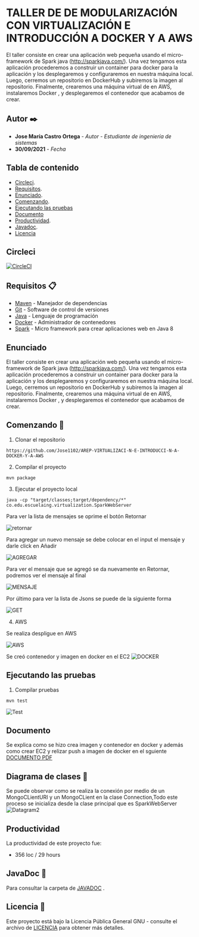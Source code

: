 # TALLER DE DE MODULARIZACIÓN CON VIRTUALIZACIÓN E INTRODUCCIÓN A DOCKER Y A AWS




El taller consiste en crear una aplicación web pequeña usando el micro-framework de Spark java (http://sparkjava.com/). Una vez tengamos esta aplicación procederemos a construir un container para docker para la aplicación y los desplegaremos y configuraremos en nuestra máquina local. Luego, cerremos un repositorio en DockerHub y subiremos la imagen al repositorio. Finalmente, crearemos una máquina virtual de en AWS, instalaremos Docker , y desplegaremos el contenedor que acabamos de crear.



## Autor ✒️


* **Jose María Castro Ortega** - *Autor*  - *Estudiante de ingeniería de sistemas*
* **30/09/2021** - *Fecha*


## Tabla de contenido

- [Circleci](#circleci).
- [Requisitos](#requisitos-).
- [Enunciado](#enunciado).
- [Comenzando](#comenzando-).
- [Ejecutando las pruebas](#ejecutando-las-pruebas)
- [Documento](#documento)
- [Productividad](#productividad).
- [Javadoc](#javaDoc-).
- [Licencia](#licencia-)

## Circleci

[![CircleCI](https://circleci.com/gh/circleci/circleci-docs.svg?style=svg)](https://app.circleci.com/pipelines/github/Jose1102/AREP-VIRTUALIZACI-N-E-INTRODUCCI-N-A-DOCKER-Y-A-AWS)

## Requisitos 📋
* [Maven](https://maven.apache.org/) - Manejador de dependencias
* [Git](https://git-scm.com/) - Software de control de versiones
* [Java](https://www.oracle.com/java/) - Lenguaje de programación
* [Docker](https://www.docker.com/) - Administrador de contenedores
* [Spark](http://sparkjava.com/) - Micro framework para crear aplicaciones web en Java 8

## Enunciado


El taller consiste en crear una aplicación web pequeña usando el micro-framework de Spark java (http://sparkjava.com/). Una vez tengamos esta aplicación procederemos a construir un container para docker para la aplicación y los desplegaremos y configuraremos en nuestra máquina local. Luego, cerremos un repositorio en DockerHub y subiremos la imagen al repositorio. Finalmente, crearemos una máquina virtual de en AWS, instalaremos Docker , y desplegaremos el contenedor que acabamos de crear.
## Comenzando 🚀
1. Clonar el repositorio
```
https://github.com/Jose1102/AREP-VIRTUALIZACI-N-E-INTRODUCCI-N-A-DOCKER-Y-A-AWS
```

2. Compilar el proyecto

```
mvn package
```

3. Ejecutar el proyecto local
```
java -cp "target/classes;target/dependency/*" co.edu.escuelaing.virtualization.SparkWebServer
```


Para ver la lista de mensajes se oprime el botón Retornar

![retornar](https://github.com/Jose1102/AREP-VIRTUALIZACI-N-E-INTRODUCCI-N-A-DOCKER-Y-A-AWS/blob/main/images/local/retornar.PNG)


Para agregar un nuevo mensaje se debe colocar en el input el mensaje y darle click en Añadir


![AGREGAR](https://github.com/Jose1102/AREP-VIRTUALIZACI-N-E-INTRODUCCI-N-A-DOCKER-Y-A-AWS/blob/main/images/local/a%C3%B1adir.PNG)


Para ver el mensaje que se agregó se da nuevamente en Retornar, podremos ver el mensaje al final

![MENSAJE](https://github.com/Jose1102/AREP-VIRTUALIZACI-N-E-INTRODUCCI-N-A-DOCKER-Y-A-AWS/blob/main/images/local/retornardespuesdeagregar.PNG)


Por último para ver la lista de Jsons se puede de la siguiente forma

![GET](https://github.com/Jose1102/AREP-VIRTUALIZACI-N-E-INTRODUCCI-N-A-DOCKER-Y-A-AWS/blob/main/images/local/getJson.PNG)

4. AWS

Se realiza despligue en AWS 

![AWS](https://github.com/Jose1102/AREP-VIRTUALIZACI-N-E-INTRODUCCI-N-A-DOCKER-Y-A-AWS/blob/main/images/aws.PNG)


Se creó contenedor y imagen en docker en el EC2
![DOCKER](https://github.com/Jose1102/AREP-VIRTUALIZACI-N-E-INTRODUCCI-N-A-DOCKER-Y-A-AWS/blob/main/images/ec2.PNG)



## Ejecutando las pruebas

1. Compilar pruebas

```
mvn test
```

![Test](https://github.com/Jose1102/AREP-VIRTUALIZACI-N-E-INTRODUCCI-N-A-DOCKER-Y-A-AWS/blob/main/images/test.PNG)


## Documento

Se explica como se hizo crea imagen y contenedor en docker y además como crear EC2 y relizar push a imagen de docker en el sguiente [DOCUMENTO PDF](https://github.com/Jose1102/AREP-VIRTUALIZACI-N-E-INTRODUCCI-N-A-DOCKER-Y-A-AWS/blob/main/documentacion.pdf)


## Diagrama de clases 📖


Se puede observar como se realiza la conexión por medio de un MongoCLientURI y un MongoCLient en la clase Connection,Todo este proceso se inicializa desde la clase principal que es SparkWebServer
![Datagram2](https://github.com/Jose1102/AREP-VIRTUALIZACI-N-E-INTRODUCCI-N-A-DOCKER-Y-A-AWS/blob/main/images/image.png)





## Productividad
La productividad de este proyecto fue:
* 356 loc / 29 hours

## JavaDoc 📖

Para consultar la carpeta de [JAVADOC](https://github.com/Jose1102/AREP-VIRTUALIZACI-N-E-INTRODUCCI-N-A-DOCKER-Y-A-AWS/tree/main/doc) .

## Licencia 📌

Este proyecto está bajo la Licencia Pública General GNU - consulte el archivo de [LICENCIA](https://github.com/Jose1102/AREP-VIRTUALIZACI-N-E-INTRODUCCI-N-A-DOCKER-Y-A-AWS/blob/main/LICENSE.txt) para obtener más detalles.
